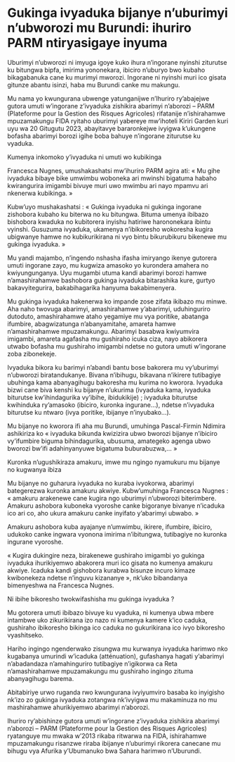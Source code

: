 # Gukinga ivyaduka bijanye n’uburimyi n’ubworozi mu Burundi: ihuriro PARM ntiryasigaye inyuma

Uburimyi n’ubworozi ni imyuga igoye kuko ihura n’ingorane nyinshi ziturutse ku bitungwa bipfa, imirima yononekara, ibiciro n’uburyo bwo kubaho bikagabanuka cane ku murimyi mworozi. Ingorane ni nyinshi muri ico gisata gitunze abantu isinzi, haba mu Burundi canke mu makungu.

Mu nama yo kwungurana ubwenge yatunganijwe n’Ihuriro ry’abajejwe gutora umuti w’ingorane z’ivyaduka zishikira abarimyi n’aborozi – PARM (Plateforme pour la Gestion des Risques Agricoles) rifatanije n’ishirahamwe mpuzamakungu FIDA ryitaho uburimyi yabereye mw’ihoteli Kiriri Garden kuri uyu wa 20 Gitugutu 2023, abayitavye bararonkejwe ivyigwa k’ukungene bofasha abarimyi borozi igihe boba bahuye n’ingorane ziturutse ku vyaduka.

Kumenya inkomoko y’ivyaduka ni umuti wo kubikinga

Francesca Nugnes, umushakashatsi mw’ihuriro PARM agira ati: « Mu gihe ivyaduka bibaye bike umwimbu woboneka ari mwinshi bigatuma habaho kwirangurira imigambi bivuye muri uwo mwimbu ari nayo mpamvu ari nkenerwa kubikinga. »

Kubw’uyo mushakashatsi : « Gukinga ivyaduka ni gukinga ingorane zishobora kubaho ku biterwa no ku bitungwa. Bituma umenya ibibazo bishobora kwaduka no kubitorera inyishu hatiriwe harononekara ibintu vyinshi. Gusuzuma ivyaduka, ukamenya n’ibikoresho wokoresha kugira ubigwanye hamwe no kubikurikirana ni vyo bintu bikurubikuru bikenewe mu gukinga ivyaduka. »

Mu yandi majambo, n’ingendo nshasha ifasha imiryango ikenye gutorera umuti ingorane zayo, mu kugwiza amasoko yo kurondera amahera no kwiyungunganya. Uyu mugambi utuma kandi abarimyi borozi hamwe n’amashirahamwe bashobora gukinga ivyaduka bitarashika kure, gurtyo bakavyitegurira, bakabihagarika hanyuma bakabimenyera.

Mu gukinga ivyaduka hakenerwa ko impande zose zifata ikibazo mu minwe. Aha naho twovuga abarimyi, amashirahamwe y’abarimyi, uduhinguriro dutoduto, amashirahamwe ataho yegamiye mu vya poritike, abatanga ifumbire, abagwizatunga n’abanyamitahe, amareta hamwe n’amashirahamwe mpuzamakungu. Abarimyi basabwa kwiyumvira imigambi, amareta agafasha mu gushiraho icuka ciza, nayo abikorera utwabo bofasha mu gushiraho imigambi ndetse no gutora umuti w’ingorane zoba zibonekeje.

Ivyaduka bikora ku barimyi n’abandi bantu bose bakorera mu vy’uburimyi n’ubworozi biratandukanye. Bivana n’ibihugu, bikavana n’ikirere tutibagiye ubuhinga kama abanyagihugu bakoresha mu kurima no kworora. Ivyaduka bizwi cane biva kenshi ku bijanye n’ukurima (ivyaduka kama, ivyaduka biturutse kw’ihindagurika vy’ibihe, ibidukikije) ; ivyaduka biturutse kwihinduka ry’amasoko (ibiciro, kuronka ingurane…), ndetse n’ivyaduka biturutse ku ntwaro (ivya poritike, ibijanye n’inyubako…).

Mu bijanye no kworora ifi aha mu Burundi, umuhinga Pascal-Firmin Ndimira ashikiriza ko « ivyaduka bikunda kwizizira ubwo bworozi bijanye n’ibiciro vy’ifumbire biguma bihindagurika, ubusuma, amategeko agenga ubwo bworozi bw’ifi adahinyanyuwe bigatuma buburabuzwa,… »

Kuronka n’ugushikiraza amakuru, imwe mu ngingo nyamukuru mu bijanye no kugwanya ibiza

Mu bijanye no guharura ivyaduka no kuraba ivyokorwa, abarimyi bategerezwa kuronka amakuru akwiye. Kubw’umuhinga Francesca Nugnes : « amakuru arakenewe cane kugira ngo uburimyi n’ubworozi biterimbere. Amakuru ashobora kuboneka vyoroshe canke bigoranye bivanye n’icaduka ico ari co, aho ukura amakuru canke inyifato y’abarimyi ubwabo. »

Amakuru ashobora kuba ayajanye n’umwimbu, ikirere, ifumbire, ibiciro, udukoko canke ingwara vyonona imirima n’ibitungwa, tutibagiye no kuronka ingurane vyoroshe.

« Kugira dukingire neza, birakenewe gushiraho imigambi yo gukinga ivyaduka ihurikiyemwo abakorera muri ico gisata no kumenya amakuru akwiye. Icaduka kandi gishobora kurabwa bisunze incuro kimaze kwibonekeza ndetse n’inguvu kizananye », nk’uko bibandanya bimenyeshwa na Francesca Nugnes.

Ni ibihe bikoresho twokwifashisha mu gukinga ivyaduka ?

Mu gotorera umuti ibibazo bivuye ku vyaduka, ni kumenya ubwa mbere intambwe uko zikurikirana izo nazo ni kumenya kamere k’ico caduka, gushiraho ibikoresho bikinga ico caduka no gukurikirana ico ivyo bikoresho vyashitseko.

Hariho ingingo ngenderwako zisungwa mu kurwanya ivyaduka harimwo nko kugabanya umurindi w’icaduka (atténuation), gufashanya hagati y’abarimyi n’abadandaza n’amahinguriro tutibagiye n’igikorwa ca Reta n’amashirahamwe mpuzamakungu mu gushiraho ingingo zituma abanyagihugu barema.

Abitabiriye urwo ruganda rwo kwungurana ivyiyumviro basaba ko inyigisho nk’izo zo gukinga ivyaduka zotangwa nk’ivyigwa mu makaminuza no mu mashirahamwe ahurikiyemwo abarimyi n’aborozi.

Ihuriro ry’abishinze gutora umuti w’ingorane z’ivyaduka zishikira abarimyi n’aborozi – PARM (Plateforme pour la Gestion des Risques Agricoles) ryatanguye mu mwaka w’2013 rikaba ritwarwa na FIDA, ishirahamwe mpuzamakungu risanzwe riraba ibijanye n’uburimyi rikorera canecane mu bihugu vya Afurika y’Ubumanuko bwa Sahara harimwo n’Uburundi.